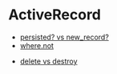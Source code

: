 # ActiveRecord

+ [persisted? vs new_record?](activerecord/persisted_vs_new_record.md)
+ [where.not](activerecord/where_not.md)
* [delete vs destroy](activerecord/delete_vs_destroy.md)
